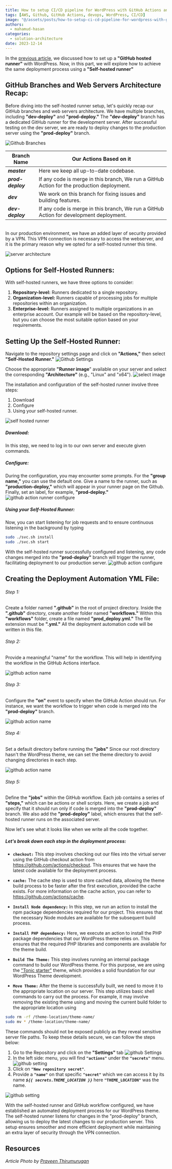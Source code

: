 ```yaml
---
title: How to setup CI/CD pipeline for WordPress with GitHub Actions and AWS (Part 2)
tags: [AWS, Github, GitHub Actions, devops, WordPress, CI/CD]
image: "@/assets/posts/how-to-setup-ci-cd-pipeline-for-wordpress-with-github-actions-and-aws-part-2/header.jpg"
authors:
  - mahamud-hasan
categories:
  - solution-architecture
date: 2023-12-14
---
```


In the [previous article](/en/post/2023/01/02/How-to-setup-CI-CD-pipeline-for-WordPress-with-GitHub-Actions-and-AWS), we discussed how to set up a **"GitHub hosted runner"** with WordPress. Now, in this part, we will explore how to achieve the same deployment process using a **"Self-hosted runner"**

## GitHub Branches and Web Servers Architecture Recap:

Before diving into the self-hosted runner setup, let's quickly recap our GitHub branches and web servers architecture. We have multiple branches, including **"dev-deploy"** and **"prod-deploy."** The **"dev-deploy"** branch has a dedicated GitHub runner for the development server. After successful testing on the dev server, we are ready to deploy changes to the production server using the **"prod-deploy"** branch.

![Github Branches](@/assets/posts/how-to-setup-ci-cd-pipeline-for-wordpress-with-github-actions-and-aws-part-2/github.png)

| Branch Name       | Our Actions Based on it                                                                    |
| ----------------- | ------------------------------------------------------------------------------------------ |
| **_master_**      | Here we keep all up-to-date codebase.                                                      |
| **_prod-deploy_** | If any code is merge in this branch, We run a GitHub Action for the production deployment. |
| **_dev_**         | We work on this branch for fixing issues and building features.                            |
| **_dev-deploy_**  | If any code is merge in this branch, We run a GitHub Action for development deployment.    |

<br />
In our production environment, we have an added layer of security provided by a VPN. This VPN connection is necessary to access the webserver, and it is the primary reason why we opted for a self-hosted runner this time.

![server architecture](@/assets/posts/how-to-setup-ci-cd-pipeline-for-wordpress-with-github-actions-and-aws-part-2/aws.png)

## Options for Self-Hosted Runners:

With self-hosted runners, we have three options to consider:

1. **Repository-level:** Runners dedicated to a single repository.
2. **Organization-level:** Runners capable of processing jobs for multiple repositories within an organization.
3. **Enterprise-level:** Runners assigned to multiple organizations in an enterprise account.
   Our example will be based on the repository-level, but you can choose the most suitable option based on your requirements.

## Setting Up the Self-Hosted Runner:

Navigate to the repository settings page and click on **"Actions,"** then select **"Self-Hosted Runner."**
![Github Settings](@/assets/posts/how-to-setup-ci-cd-pipeline-for-wordpress-with-github-actions-and-aws-part-2/github-settings.png)

Choose the appropriate **"Runner image**" available on your server and select the corresponding **"Architecture"** (e.g., "Linux" and "x64").
![select image](@/assets/posts/how-to-setup-ci-cd-pipeline-for-wordpress-with-github-actions-and-aws-part-2/image-select.png)

The installation and configuration of the self-hosted runner involve three steps:

1. Download
2. Configure
3. Using your self-hosted runner.

![self hosted runner](@/assets/posts/how-to-setup-ci-cd-pipeline-for-wordpress-with-github-actions-and-aws-part-2/Self-Hosted-Runner.png)

##### Download:

In this step, we need to log in to our own server and execute given commands.

##### Configure:

During the configuration, you may encounter some prompts. For the **"group name,"** you can use the default one. Give a name to the runner, such as **"production-deploy,"** which will appear in your runner page on the Github. Finally, set an label, for example, **"prod-deploy."**
![github action runner configure](@/assets/posts/how-to-setup-ci-cd-pipeline-for-wordpress-with-github-actions-and-aws-part-2/configure.png)

##### Using your Self-Hosted Runner:

Now, you can start listening for job requests and to ensure continuous listening in the background by typing

```sh
sudo ./svc.sh install
sudo ./svc.sh start
```

With the self-hosted runner successfully configured and listening, any code changes merged into the **"prod-deploy"** branch will trigger the runner, facilitating deployment to our production server.
![github action configure](@/assets/posts/how-to-setup-ci-cd-pipeline-for-wordpress-with-github-actions-and-aws-part-2/configured-successfull.png)

## Creating the Deployment Automation YML File:

###### Step 1:

Create a folder named **".github"** in the root of project directory. Inside the **".github"** directory, create another folder named **"workflows."** Within this **"workflows"** folder, create a file named **"prod_deploy.yml."** The file extension must be **".yml."** All the deployment automation code will be written in this file.

###### Step 2:

Provide a meaningful "name" for the workflow. This will help in identifying the workflow in the GitHub Actions interface.

![github action name](@/assets/posts/how-to-setup-ci-cd-pipeline-for-wordpress-with-github-actions-and-aws-part-2/action-name.png)

###### Step 3:

Configure the **"on"** event to specify when the GitHub Action should run. For instance, we want the workflow to trigger when code is merged into the **"prod-deploy"** branch.

![github action name](@/assets/posts/how-to-setup-ci-cd-pipeline-for-wordpress-with-github-actions-and-aws-part-2/action-run.png)

###### Step 4:

Set a default directory before running the **"jobs"** Since our root directory hasn't the WordPress theme, we can set the theme directory to avoid changing directories in each step.

![github action name](@/assets/posts/how-to-setup-ci-cd-pipeline-for-wordpress-with-github-actions-and-aws-part-2/working-directory.png)

###### Step 5:

Define the **"jobs"** within the GitHub workflow. Each job contains a series of **"steps,"** which can be actions or shell scripts. Here, we create a job and specify that it should run only if code is merged into the **"prod-deploy"** branch. We also add the **"prod-deploy"** label, which ensures that the self-hosted runner runs on the associated server.

Now let's see what it looks like when we write all the code together.

<script src="https://gist.github.com/Rasel-Mahmud/bdbe8200c07121a59870379b524e5844.js"></script>

##### Let's break down each step in the deployment process:

- **`checkout:`** This step involves checking out our files into the virtual server using the GitHub checkout action from https://github.com/actions/checkout. This ensures that we have the latest code available for the deployment process.

- **`cache:`** The cache step is used to store cached data, allowing the theme build process to be faster after the first execution, provided the cache exists. For more information on the cache action, you can refer to https://github.com/actions/cache.

- **`Install Node dependency:`** In this step, we run an action to install the npm package dependencies required for our project. This ensures that the necessary Node modules are available for the subsequent build process.

- **`Install PHP dependency:`** Here, we execute an action to install the PHP package dependencies that our WordPress theme relies on. This ensures that the required PHP libraries and components are available for the theme build.

- **`Build The Theme:`** This step involves running an internal package command to build our WordPress theme. For this purpose, we are using the ["Tonic starter"](https://labs.tonik.pl/theme/) theme, which provides a solid foundation for our WordPress Theme development.

- **`Move Theme:`** After the theme is successfully built, we need to move it to the appropriate location on our server. This step utilizes basic shell commands to carry out the process. For example, it may involve removing the existing theme using and moving the current build folder to the appropriate location using

```sh
sudo rm -rf /theme-location/theme-name/
sudo mv * /theme-location/theme-name/
```

These commands should not be exposed publicly as they reveal sensitive server file paths. To keep these details secure, we can follow the steps below:

1. Go to the Repository and click on the **"Settings"** tab
   ![github Settings](@/assets/posts/how-to-setup-ci-cd-pipeline-for-wordpress-with-github-actions-and-aws-part-2/setting-one.png)
2. In the left side: menu, you will find **`"actions"`** under the **`"secrets"`** menu.
   ![github setting](@/assets/posts/how-to-setup-ci-cd-pipeline-for-wordpress-with-github-actions-and-aws-part-2/setting-two.png)
3. Click on **`"New repository secret"`**.
4. Provide a **`"name"`** on that specific **`"secret"`** which we can access it by its name **_`${{ secrets.THEME_LOCATION }}`_** here **`"THEME_LOCATION"`** was the name. <br />

![github setting](@/assets/posts/how-to-setup-ci-cd-pipeline-for-wordpress-with-github-actions-and-aws-part-2/theme-location.png)

With the self-hosted runner and GitHub workflow configured, we have established an automated deployment process for our WordPress theme. The self-hosted runner listens for changes in the "prod-deploy" branch, allowing us to deploy the latest changes to our production server. This setup ensures smoother and more efficient deployment while maintaining an extra layer of security through the VPN connection.

## Resources

_Article Photo by [Praveen Thirumurugan](https://unsplash.com/@praveentcom)_
